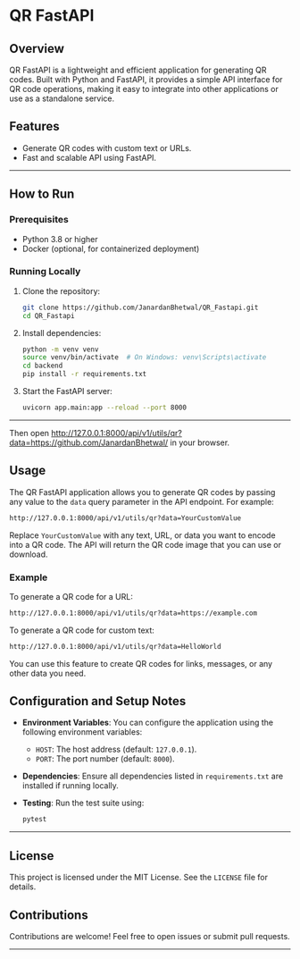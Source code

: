 # QR FastAPI

## Overview

QR FastAPI is a lightweight and efficient application for generating QR codes. Built with Python and FastAPI, it provides a simple API interface for QR code operations, making it easy to integrate into other applications or use as a standalone service.

## Features

- Generate QR codes with custom text or URLs.
- Fast and scalable API using FastAPI.

---

## How to Run

### Prerequisites

- Python 3.8 or higher
- Docker (optional, for containerized deployment)

### Running Locally

1. Clone the repository:

   ```bash
   git clone https://github.com/JanardanBhetwal/QR_Fastapi.git
   cd QR_Fastapi
   ```

2. Install dependencies:

   ```bash
   python -m venv venv
   source venv/bin/activate  # On Windows: venv\Scripts\activate
   cd backend
   pip install -r requirements.txt
   ```

3. Start the FastAPI server:
   ```bash
   uvicorn app.main:app --reload --port 8000
   ```

---

<!-- ### Running with Docker

1. Build the Docker image:

   ```bash
   docker build -t qr-fastapi .
   ```

2. Run the container:
   ```bash
   docker run -p 8000:8000 qr-fastapi
   ```

--- -->

Then open http://127.0.0.1:8000/api/v1/utils/qr?data=https://github.com/JanardanBhetwal/ in your browser.

## Usage

The QR FastAPI application allows you to generate QR codes by passing any value to the `data` query parameter in the API endpoint. For example:

```bash
http://127.0.0.1:8000/api/v1/utils/qr?data=YourCustomValue
```

Replace `YourCustomValue` with any text, URL, or data you want to encode into a QR code. The API will return the QR code image that you can use or download.

### Example

To generate a QR code for a URL:

```bash
http://127.0.0.1:8000/api/v1/utils/qr?data=https://example.com
```

To generate a QR code for custom text:

```bash
http://127.0.0.1:8000/api/v1/utils/qr?data=HelloWorld
```

You can use this feature to create QR codes for links, messages, or any other data you need.

## Configuration and Setup Notes

- **Environment Variables**:
  You can configure the application using the following environment variables:

  - `HOST`: The host address (default: `127.0.0.1`).
  - `PORT`: The port number (default: `8000`).

- **Dependencies**:
  Ensure all dependencies listed in `requirements.txt` are installed if running locally.

- **Testing**:
  Run the test suite using:
  ```bash
  pytest
  ```

---

## License

This project is licensed under the MIT License. See the `LICENSE` file for details.

## Contributions

Contributions are welcome! Feel free to open issues or submit pull requests.

---
